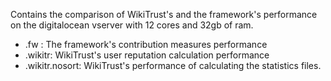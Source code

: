 Contains the comparison of WikiTrust's and the framework's performance on the digitalocean vserver with 12 cores and 32gb of ram.

- .fw : The framework's contribution measures performance
- .wikitr: WikiTrust's user reputation calculation performance
- .wikitr.nosort: WikiTrust's performance of calculating the statistics files.
